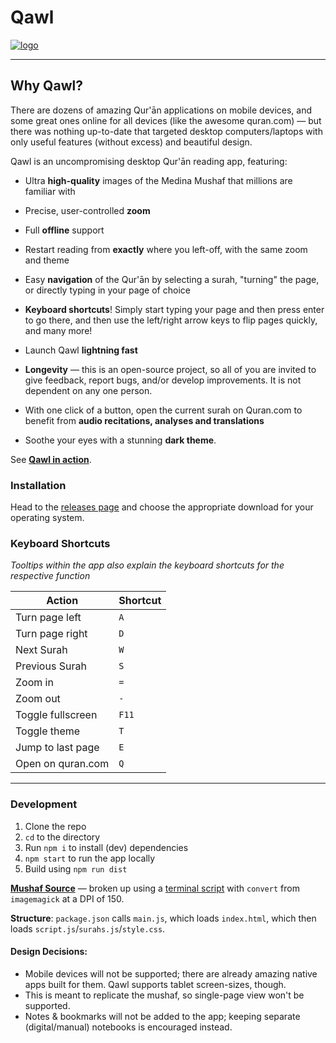 # Qawl

[![logo](https://i.imgur.com/ZABEsxq.png)](https://qawl.navedislam.com)

--------

## Why Qawl?

There are dozens of amazing Qur'ān applications on mobile devices, and some great ones online for all devices (like the awesome quran.com) — but there was nothing up-to-date that targeted desktop computers/laptops with only useful features (without excess) and beautiful design. 

Qawl is an uncompromising desktop Qur'ān reading app, featuring:

* Ultra **high-quality** images of the Medina Mushaf that millions are familiar with

* Precise, user-controlled **zoom**

* Full **offline** support

* Restart reading from **exactly** where you left-off, with the same zoom and theme

* Easy **navigation** of the Qur'ān by selecting a surah, "turning" the page, or directly typing in your page of choice

* **Keyboard shortcuts**! Simply start typing your page and then press enter to go there, and then use the left/right arrow keys to flip pages quickly, and many more!

* Launch Qawl **lightning fast**

* **Longevity** — this is an open-source project, so all of you are invited to give feedback, report bugs, and/or develop improvements. It is not dependent on any one person.

* With one click of a button, open the current surah on Quran.com to benefit from **audio recitations, analyses and translations**

* Soothe your eyes with a stunning **dark theme**.

See [**Qawl in action**](http://www.youtube.com/watch?v=EWtOurhTzqo "").


### Installation
Head to the [releases page](https://qawl.navedislam.com/#section3) and choose the appropriate download for your operating system. 


### Keyboard Shortcuts
*Tooltips within the app also explain the keyboard shortcuts for the respective function*

| Action            | Shortcut |
|-------------------|----------|
| Turn page left    | `A`      |
| Turn page right   | `D`      |
| Next Surah        | `W`      |
| Previous Surah    | `S`      |
| Zoom in           | `=`      |
| Zoom out          | `-`      |
| Toggle fullscreen | `F11`    |
| Toggle theme      | `T`      |
| Jump to last page | `E`      |
| Open on quran.com | `Q`      |

-----

### Development
1. Clone the repo
2. `cd` to the directory 
3. Run `npm i` to install (dev) dependencies
4. `npm start` to run the app locally
5. Build using `npm run dist`

**[Mushaf Source](https://archive.org/details/ar_Mushaf_AlMadinah_new_TruePDF)** — broken up using a [terminal script](https://gist.github.com/mr-islam/67de74c60adb9d10057d9b83d19b5563) with `convert` from `imagemagick` at a DPI of 150. 

**Structure**: `package.json` calls `main.js`, which loads `index.html`, which then loads `script.js`/`surahs.js`/`style.css`.

#### Design Decisions:

- Mobile devices will not be supported; there are already amazing native apps built for them. Qawl supports tablet screen-sizes, though.
- This is meant to replicate the mushaf, so single-page view won't be supported. 
- Notes & bookmarks will not be added to the app; keeping separate (digital/manual) notebooks is encouraged instead.
  
